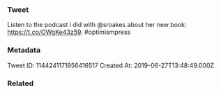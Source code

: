 ### Tweet
Listen to the podcast i did with @sroakes about her new book: https://t.co/OWgKe43z59. #optimismpress

### Metadata
Tweet ID: 1144241171956416517
Created At: 2019-06-27T13:48:49.000Z

### Related

